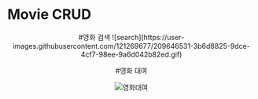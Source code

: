 # Movie CRUD

<div align="center">
 #영화 검색
![search](https://user-images.githubusercontent.com/121269677/209646531-3b6d8825-9dce-4cf7-98ee-9a6d042b82ed.gif)


#영화 대여

![영화대여](https://user-images.githubusercontent.com/121269677/209646445-e60b8ff8-a4c8-4757-983d-69654b085465.gif)

</div>
